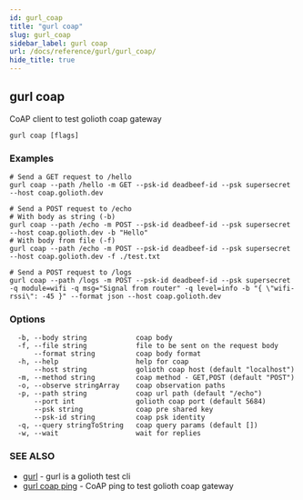 ```yaml
---
id: gurl_coap
title: "gurl coap"
slug: gurl_coap
sidebar_label: gurl coap
url: /docs/reference/gurl/gurl_coap/
hide_title: true
---
```

## gurl coap

CoAP client to test golioth coap gateway

```
gurl coap [flags]
```

### Examples

```
# Send a GET request to /hello
gurl coap --path /hello -m GET --psk-id deadbeef-id --psk supersecret --host coap.golioth.dev

# Send a POST request to /echo
# With body as string (-b)
gurl coap --path /echo -m POST --psk-id deadbeef-id --psk supersecret --host coap.golioth.dev -b "Hello"
# With body from file (-f)
gurl coap --path /echo -m POST --psk-id deadbeef-id --psk supersecret --host coap.golioth.dev -f ./test.txt

# Send a POST request to /logs
gurl coap --path /logs -m POST --psk-id deadbeef-id --psk supersecret -q module=wifi -q msg="Signal from router" -q level=info -b "{ \"wifi-rssi\": -45 }" --format json --host coap.golioth.dev
```

### Options

```
  -b, --body string            coap body
  -f, --file string            file to be sent on the request body
      --format string          coap body format
  -h, --help                   help for coap
      --host string            golioth coap host (default "localhost")
  -m, --method string          coap method - GET,POST (default "POST")
  -o, --observe stringArray    coap observation paths
  -p, --path string            coap url path (default "/echo")
      --port int               golioth coap port (default 5684)
      --psk string             coap pre shared key
      --psk-id string          coap psk identity
  -q, --query stringToString   coap query params (default [])
  -w, --wait                   wait for replies
```

### SEE ALSO

* [gurl](/docs/reference/gurl/gurl/)	 - gurl is a golioth test cli
* [gurl coap ping](/docs/reference/gurl/gurl_coap_ping/)	 - CoAP ping to test golioth coap gateway

